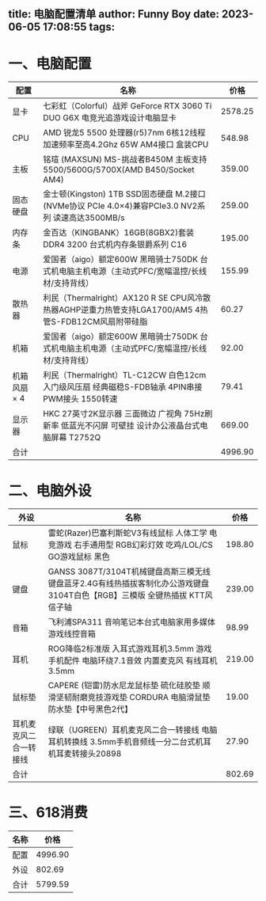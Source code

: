title: 电脑配置清单
author: Funny Boy
date: 2023-06-05 17:08:55
tags:
---
# 一、电脑配置
| 配置 | 名称 | 价格 |
|--|--|--|
| 显卡 | 七彩虹（Colorful）战斧 GeForce RTX 3060 Ti DUO G6X 电竞光追游戏设计电脑显卡 | 2578.25 |
| CPU | AMD 锐龙5 5500 处理器(r5)7nm 6核12线程 加速频率至高4.2Ghz 65W AM4接口 盒装CPU | 548.98 |
| 主板 | 铭瑄 (MAXSUN) MS-挑战者B450M 主板支持5500/5600G/5700X(AMD B450/Socket AM4) | 359.00 |
| 固态硬盘 | 金士顿(Kingston) 1TB SSD固态硬盘 M.2接口(NVMe协议 PCIe 4.0×4)兼容PCIe3.0 NV2系列 读速高达3500MB/s | 259.00 |
| 内存条 | 金百达（KINGBANK）16GB(8GBX2)套装 DDR4 3200 台式机内存条银爵系列 C16 | 195.00 |
| 电源 | 爱国者（aigo）额定600W 黑暗骑士750DK 台式机电脑主机电源（主动式PFC/宽幅温控/长线材/支持背线） | 155.99 |
| 散热器 | 利民（Thermalright）AX120 R SE CPU风冷散热器AGHP逆重力热管支持LGA1700/AM5 4热管S-FDB12CM风扇附带硅脂 | 60.27 |
| 机箱 | 爱国者（aigo）额定600W 黑暗骑士750DK 台式机电脑主机电源（主动式PFC/宽幅温控/长线材/支持背线） | 92.00 |
| 机箱风扇 × 4 | 利民（Thermalright）TL-C12CW 白色12cm入门级风压扇 经典磁稳S-FDB轴承 4PIN串接PWM接头 1550转速 | 79.41 |
| 显示器 | HKC 27英寸2K显示器 三面微边 广视角 75Hz刷新率 低蓝光不闪屏 可壁挂 设计办公液晶台式电脑屏幕 T2752Q | 669.00 |
| 合计 |  | 4996.90 |
# 二、电脑外设
| 外设 | 名称 | 价格 |
|--|--|--|
| 鼠标 | 雷蛇(Razer)巴塞利斯蛇V3有线鼠标 人体工学 电竞游戏 右手通用型 RGB幻彩灯效 吃鸡/LOL/CS GO游戏鼠标 黑色 | 198.80 |
| 键盘 | GANSS 3087T/3104T机械键盘高斯三模无线键盘蓝牙2.4G有线热插拔客制化办公游戏键盘 3104T白色【RGB】三模版 全键热插拔 KTT风信子轴 | 239.00 |
| 音箱 | 飞利浦SPA311 音响笔记本台式电脑家用多媒体游戏线控音箱 | 98.99 |
| 耳机 | ROG降临2标准版 入耳式游戏耳机3.5mm 游戏手机配件 电脑环绕7.1音效 内置麦克风 有线耳机 3.5mm | 219.00 |
| 鼠标垫 | CAPERE (铠雷)防水尼龙鼠标垫 硫化硅胶垫 顺滑坚韧耐磨竞技游戏垫 CORDURA 电脑滑鼠垫 防水垫【中号黑色2代】 | 19.00 |
| 耳机麦克风二合一转接线 | 绿联（UGREEN）耳机麦克风二合一转接线 电脑耳机转换线 3.5mm手机音频线一分二台式机耳机耳麦转接头20898 | 27.90 |
| 合计 |  | 802.69 |
# 三、618消费
| 名称 | 价格 |
|--|--|
| 配置 | 4996.90 |
| 外设 | 802.69 |
| 合计 | 5799.59 |